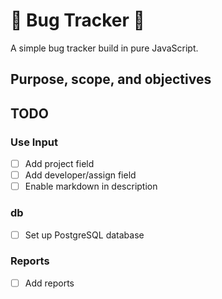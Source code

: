 # 🦟 Bug Tracker 🦟

A simple bug tracker build in pure JavaScript.

## Purpose, scope, and objectives

## TODO

### Use Input

- [ ] Add project field
- [ ] Add developer/assign field
- [ ] Enable markdown in description

### db

- [ ] Set up PostgreSQL database

### Reports

- [ ] Add reports
